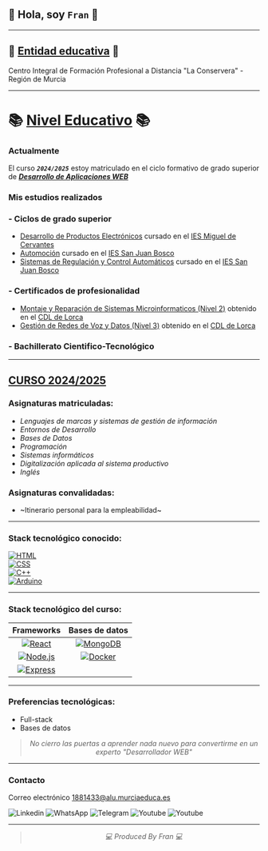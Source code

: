 ## 👋 Hola, soy `Fran` 👋

***

## 🏢 <ins>Entidad educativa</ins> 🏢
Centro Integral de Formación Profesional a Distancia "La Conservera" - Región de Murcia

***

# 📚 <ins>Nivel Educativo</ins> 📚
### Actualmente
El curso ***`2024/2025`*** estoy matriculado en el ciclo formativo de grado superior de [***Desarrollo de Aplicaciones WEB***](https://llegarasalto.com/guiafp/ciclos/IFC-323.html)<br>

### Mis estudios realizados
###	- Ciclos de grado superior

- [Desarrollo de Productos Electrónicos](https://www.todofp.es/que-estudiar/logse/electricidad-electronica/desarrollo-prod-electronicos.html "Obtenido en 2009") cursado en el [IES Miguel de Cervantes](https://main.iesmigueldecervantes.com/ "Ubicado en Murcia")
- [Automoción](https://llegarasalto.com/guiafp/ciclos/TMV-321.html "Obtenido en 2011") cursado en el [IES San Juan Bosco](https://www.iessanjuanbosco.es/ "Ubicado en Lorca")
- [Sistemas de Regulación y Control Automáticos](https://www.todofp.es/que-estudiar/logse/electricidad-electronica/sistemas-regulacion-control-automaticos.html "Obtenido en 2015") cursado en el [IES San Juan Bosco](https://www.iessanjuanbosco.es/ "Ubicado en Lorca")

###	- Certificados de profesionalidad

- [Montaje y Reparación de Sistemas Microinformaticos (Nivel 2)](https://todofp.es/buscadorcertificados/fichaCP?codCertificado=IFCT0309 "Obtenido en 2014") obtenido en el [CDL de Lorca](https://www.lorca.es/desarrollolocalyempleo.asp?id=60 "Centro de Desarrollo Local")
- [Gestión de Redes de Voz y Datos (Nivel 3)](https://todofp.es/buscadorcertificados/fichaCP?codCertificado=IFCM0310 "Obtenido en 2015") obtenido en el [CDL de Lorca](https://www.lorca.es/desarrollolocalyempleo.asp?id=60 "Centro de Desarrollo Local")

###	- Bachillerato Cientifico-Tecnológico

***

## <ins>CURSO 2024/2025</ins>
### Asignaturas matriculadas:

- *Lenguajes de marcas y sistemas de gestión de información*
- *Entornos de Desarrollo*
- *Bases de Datos*
- *Programación*
- *Sistemas informáticos*
- *Digitalización aplicada al sistema productivo*
- *Inglés*
	
### Asignaturas convalidadas:

- ~Itinerario personal para la empleabilidad~

***

### Stack tecnológico conocido:

[![HTML](https://img.shields.io/badge/HTML5-E34F26?style=for-the-badge&logo=html5&logoColor=white)](https://es.wikipedia.org/wiki/HTML5/)     
[![CSS](https://img.shields.io/badge/CSS3-1572B6?style=for-the-badge&logo=css3&logoColor=white)](https://es.wikipedia.org/wiki/CSS)   
[![C++](https://img.shields.io/badge/-c++-00599C?logo=cplusplus&logoColor=white&style=for-the-badge)](https://www.online-cpp.com/)    
[![Arduino](https://img.shields.io/badge/Arduino_IDE-00979D?style=for-the-badge&logo=arduino&logoColor=white)](https://www.arduino.cc/en/software)

***

### Stack tecnológico del curso:

| Frameworks | Bases de datos |
|:---:       | :---:          |
|  [![React](https://img.shields.io/badge/React-20232A?style=for-the-badge&logo=react&logoColor=61DAFB)](https://es.react.dev/)      | [![MongoDB](https://img.shields.io/badge/MongoDB-4EA94B?style=for-the-badge&logo=mongodb&logoColor=white)](https://www.mongodb.com/es) |
| [![Node.js](https://img.shields.io/badge/Node%20js-339933?style=for-the-badge&logo=nodedotjs&logoColor=white)](https://nodejs.org/en)    | [![Docker](https://img.shields.io/badge/Docker-2CA5E0?style=for-the-badge&logo=docker&logoColor=white)](https://www.docker.com/)        |
| [![Express](https://img.shields.io/badge/Express%20js-000000?style=for-the-badge&logo=express&logoColor=white)](https://expressjs.com/)   |                |


***

### Preferencias tecnológicas:

- Full-stack
- Bases de datos

<div align="center">
  <blockquote>
    <i>
    No cierro las puertas a aprender nada nuevo para convertirme en un experto "Desarrollador WEB"
    </i>      
    </blockquote>
</div>

***

### Contacto
Correo electrónico <1881433@alu.murciaeduca.es>

![Linkedin](https://img.shields.io/badge/LinkedIn-0077B5?style=for-the-badge&logo=linkedin&logoColor=white "No tiene enlace")
![WhatsApp](https://img.shields.io/badge/WhatsApp-25D366?style=for-the-badge&logo=whatsapp&logoColor=white "No tiene enlace")
![Telegram](https://img.shields.io/badge/Telegram-2CA5E0?style=for-the-badge&logo=telegram&logoColor=white "No tiene enlace")
![Youtube](https://img.shields.io/badge/YouTube-FF0000?style=for-the-badge&logo=youtube&logoColor=white "No tiene enlace")
![Youtube](https://img.shields.io/badge/Discord-5865F2?style=for-the-badge&logo=discord&logoColor=white "No tiene enlace")

***

<div align="center">
  <blockquote>
    <i>
    💻 Produced By Fran 💻
    </i>      
    </blockquote>
</div>

<!---
Fran-murciaeduca/Fran-murciaeduca es un repositorio ✨ special ✨ porque`README.md` (este archivo) aparece en tu perfil de GitHub.
Tu puedes clicar en el enlace Preview para ver los cambios.
--->
